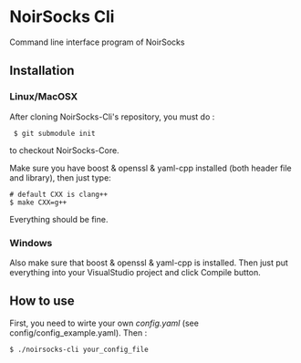# NoirSocks Cli

Command line interface program of NoirSocks

## Installation

### Linux/MacOSX

After cloning NoirSocks-Cli's repository, you must do :

     $ git submodule init

to checkout NoirSocks-Core.

Make sure you have boost & openssl & yaml-cpp installed (both header file and library), then just type:

    # default CXX is clang++
    $ make CXX=g++

Everything should be fine.

### Windows

Also make sure that boost & openssl & yaml-cpp is installed.
Then just put everything into your VisualStudio project and click Compile button.

## How to use

First, you need to wirte your own *config.yaml* (see config/config_example.yaml).
Then :

    $ ./noirsocks-cli your_config_file
